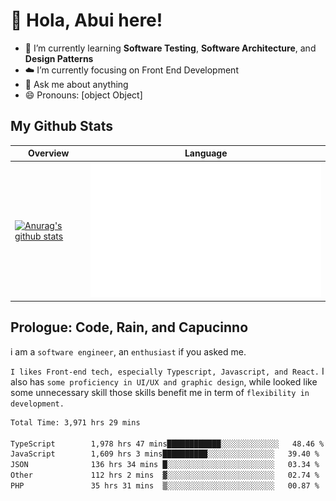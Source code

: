 # 👋 Hola, Abui here!

- 🌱 I’m currently learning **Software Testing**, **Software Architecture**, and **Design Patterns**
- ☁️ I’m currently focusing on Front End Development
- 💬 Ask me about anything
- 😄 Pronouns: [object Object]

## My Github Stats

| Overview | Language |
| --- | --- |
|[![Anurag's github stats](https://github-readme-stats.vercel.app/api?username=abui-am&count_private=true)](https://github.com/anuraghazra/github-readme-stats)|![Language](https://raw.githubusercontent.com/abui-am/stats/c6455f656dfce7acd3951e5ec5b25d72af0b2ee3/generated/languages.svg)|

## Prologue: Code, Rain, and Capucinno
i am a `software engineer`, an `enthusiast` if you asked me. 

`I likes Front-end tech, especially Typescript, Javascript, and React.` I also has `some proficiency in UI/UX and graphic design`, while looked like some unnecessary skill those skills benefit me in term of `flexibility in development.`


<!--START_SECTION:waka-->

```txt
Total Time: 3,971 hrs 29 mins

TypeScript        1,978 hrs 47 mins████████████░░░░░░░░░░░░░   48.46 %
JavaScript        1,609 hrs 3 mins██████████░░░░░░░░░░░░░░░   39.40 %
JSON              136 hrs 34 mins █░░░░░░░░░░░░░░░░░░░░░░░░   03.34 %
Other             112 hrs 2 mins  ▓░░░░░░░░░░░░░░░░░░░░░░░░   02.74 %
PHP               35 hrs 31 mins  ▒░░░░░░░░░░░░░░░░░░░░░░░░   00.87 %
```

<!--END_SECTION:waka-->
